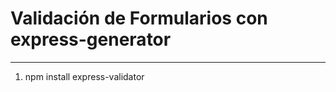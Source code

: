 # Validación de Formularios con express-generator
------------------------


1. npm install express-validator
